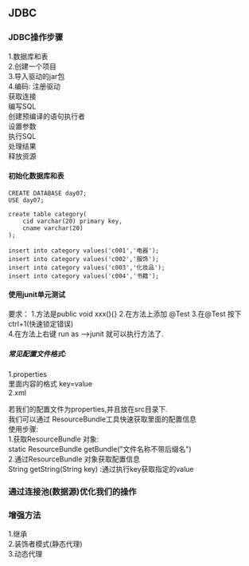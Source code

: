 ## JDBC

### JDBC操作步骤
1.数据库和表  
2.创建一个项目  
3.导入驱动的jar包  
4.编码:
注册驱动  
获取连接  
编写SQL  
创建预编译的语句执行者  
设置参数  
执行SQL  
处理结果  
释放资源  

#### 初始化数据库和表
```
CREATE DATABASE day07;
USE day07;	
		
create table category(
    cid varchar(20) primary key,
    cname varchar(20)
);
		
insert into category values('c001','电器');
insert into category values('c002','服饰');
insert into category values('c003','化妆品');
insert into category values('c004','书籍');
```

#### 使用junit单元测试
要求：
1.方法是public void xxx(){}
2.在方法上添加 @Test
3.在@Test 按下 ctrl+1(快速锁定错误)			
4.在方法上右键 run as  -->junit 就可以执行方法了.  

##### 常见配置文件格式:  
1.properties  
里面内容的格式 key=value  
2.xml  


若我们的配置文件为properties,并且放在src目录下.  
我们可以通过 ResourceBundle工具快速获取里面的配置信息  
使用步骤:  
1.获取ResourceBundle 对象:  
static ResourceBundle getBundle("文件名称不带后缀名")   
2.通过ResourceBundle 对象获取配置信息   
String getString(String key) :通过执行key获取指定的value  


### 通过连接池(数据源)优化我们的操作


### 增强方法
1.继承   
2.装饰者模式(静态代理)  
3.动态代理  


